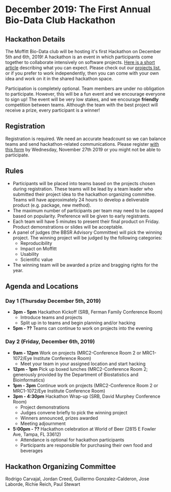 # December 2019: The First Annual Bio-Data Club Hackathon

## Hackathon Details

The Moffitt Bio-Data club will be hosting it's first Hackathon on December 5th and 6th, 2019! A hackathon is an event in which participants come together to collaborate intensively on software projects. [Here is a short article](https://www.rasmussen.edu/degrees/technology/blog/what-is-a-hackathon/) describing what you can expect. Please check out our [projects list](https://github.com/pstew/biodataclub/blob/master/meetings/december_2019/Project_descriptions.md), or if you prefer to work independently, then you can come with your own idea and work on it in the shared hackathon space.

Participation is completely optional. Team members are under no obligation to participate. However, this will be a fun event and we encourage everyone to sign up! The event will be very low stakes, and we encourage **friendly** competition between teams. Although the team with the best project will receive a prize, every participant is a winner! 

## Registration
Registration is required. We need an accurate headcount so we can balance teams and send hackathon-related communications. Please register [with this form](https://forms.gle/84WHZRkcjfPeh4eg7) by Wednesday, November 27th 2019 or you might not be able to participate. 

## Rules
- Participants will be placed into teams based on the projects chosen during registration. These teams will be lead by a team leader who submitted their project idea to the hackathon organizing committee. Teams will have approximately 24 hours to develop a deliverable product (e.g. package, new method). 
- The maximum number of participants per team may need to be capped based on popularity. Preference will be given to early registrants.
- Each team will have 5 minutes to present their final product on Friday. Product demonstrations or slides will be acceptable.
- A panel of judges (the BBSR Advisory Committee) will pick the winning project. The winning project will be judged by the following categories:
  - Reproducibility
  - Impact on Moffitt
  - Usability
  - Scientific value
- The winning team will be awarded a prize and bragging rights for the year.

## Agenda and Locations

### Day 1 (Thursday December 5th, 2019)
- **3pm - 5pm** Hackathon Kickoff (SRB, Ferman Family Conference Room)
  - Introduce teams and projects
  - Split up in to teams and begin planning and/or hacking
- **5pm - ??** Teams can continue to work on projects into the evening

### Day 2 (Friday, December 6th, 2019)
- **9am - 12pm** Work on projects (MRC2-Conference Room 2 or MRC1-1072/Eye Institute Conference Room)
  - Meet your team in your assigned location and start hacking
- **12pm - 1pm** Pick up boxed lunches (MRC2-Conference Room 2; generously provided by the Department of Biostatistics and Bioinformatics)
- **1pm - 3pm** Continue work on projects (MRC2-Conference Room 2 or MRC1-1072/Eye Institute Conference Room)
- **3pm - 4:30pm** Hackathon Wrap-up (SRB, David Murphey Conference Room)
  - Project demonstrations
  - Judges convene briefly to pick the winning project
  - Winners announced, prizes awarded
  - Meeting adjournment
- **5:00pm - ??** Hackathon celebration at World of Beer (2815 E Fowler Ave, Tampa, FL 33612)
  - Attendance is optional for hackathon participants
  - Participants are responsible for purchasing their own food and beverages

## Hackathon Organizing Committee
Rodrigo Carvajal, Jordan Creed, Guillermo Gonzalez-Calderon, Jose Laborde, Richie Reich, Paul Stewart

